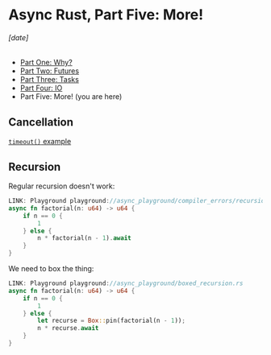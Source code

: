# Async Rust, Part Five: More!
###### \[date]

- [Part One: Why?](async_one.html)
- [Part Two: Futures](async_two.html)
- [Part Three: Tasks](async_three.html)
- [Part Four: IO](async_four.html)
- Part Five: More! (you are here)

## Cancellation

[`timeout()` example][timeout]

[timeout]: playground://async_playground/timeout.rs

## Recursion

Regular recursion doesn't work:

```rust
LINK: Playground playground://async_playground/compiler_errors/recursion.rs
async fn factorial(n: u64) -> u64 {
    if n == 0 {
        1
    } else {
        n * factorial(n - 1).await
    }
}
```

We need to box the thing:


```rust
LINK: Playground playground://async_playground/boxed_recursion.rs
async fn factorial(n: u64) -> u64 {
    if n == 0 {
        1
    } else {
        let recurse = Box::pin(factorial(n - 1));
        n * recurse.await
    }
}
```
